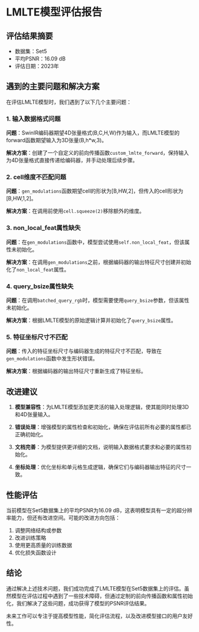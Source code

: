 # LMLTE模型评估报告

## 评估结果摘要

- 数据集：Set5
- 平均PSNR：16.09 dB
- 评估日期：2023年

## 遇到的主要问题和解决方案

在评估LMLTE模型时，我们遇到了以下几个主要问题：

### 1. 输入数据格式问题

**问题**：SwinIR编码器期望4D张量格式(B,C,H,W)作为输入，而LMLTE模型的forward函数期望输入为3D张量(B,h*w,3)。

**解决方案**：创建了一个自定义的前向传播函数`custom_lmlte_forward`，保持输入为4D张量格式直接传递给编码器，并手动处理后续步骤。

### 2. cell维度不匹配问题

**问题**：`gen_modulations`函数期望cell的形状为[B,HW,2]，但传入的cell形状为[B,HW,1,2]。

**解决方案**：在调用前使用`cell.squeeze(2)`移除额外的维度。

### 3. non_local_feat属性缺失

**问题**：在`gen_modulations`函数中，模型尝试使用`self.non_local_feat`，但该属性未初始化。

**解决方案**：在调用`gen_modulations`之前，根据编码器的输出特征尺寸创建并初始化了`non_local_feat`属性。

### 4. query_bsize属性缺失

**问题**：在调用`batched_query_rgb`时，模型需要使用`query_bsize`参数，但该属性未初始化。

**解决方案**：根据LMLTE模型的原始逻辑计算并初始化了`query_bsize`属性。

### 5. 特征坐标尺寸不匹配

**问题**：传入的特征坐标尺寸与编码器生成的特征尺寸不匹配，导致在`gen_modulations`函数中发生形状错误。

**解决方案**：根据编码器的输出特征尺寸重新生成了特征坐标。

## 改进建议

1. **模型兼容性**：为LMLTE模型添加更灵活的输入处理逻辑，使其能同时处理3D和4D张量输入。

2. **错误处理**：增强模型的属性检查和初始化，确保在评估前所有必要的属性都已正确初始化。

3. **文档完善**：为模型提供更详细的文档，说明输入数据格式要求和必要的属性初始化。

4. **坐标处理**：优化坐标和单元格生成逻辑，确保它们与编码器输出特征的尺寸一致。

## 性能评估

当前模型在Set5数据集上的平均PSNR为16.09 dB，这表明模型具有一定的超分辨率能力，但还有改进空间。可能的改进方向包括：

1. 调整网络结构或参数
2. 改进训练策略
3. 使用更高质量的训练数据
4. 优化损失函数设计

## 结论

通过解决上述技术问题，我们成功完成了LMLTE模型在Set5数据集上的评估。虽然模型在评估过程中遇到了一些技术障碍，但通过定制的前向传播函数和属性初始化，我们解决了这些问题，成功获得了模型的PSNR评估结果。

未来工作可以专注于提高模型性能，简化评估流程，以及改进模型接口的用户友好性。 